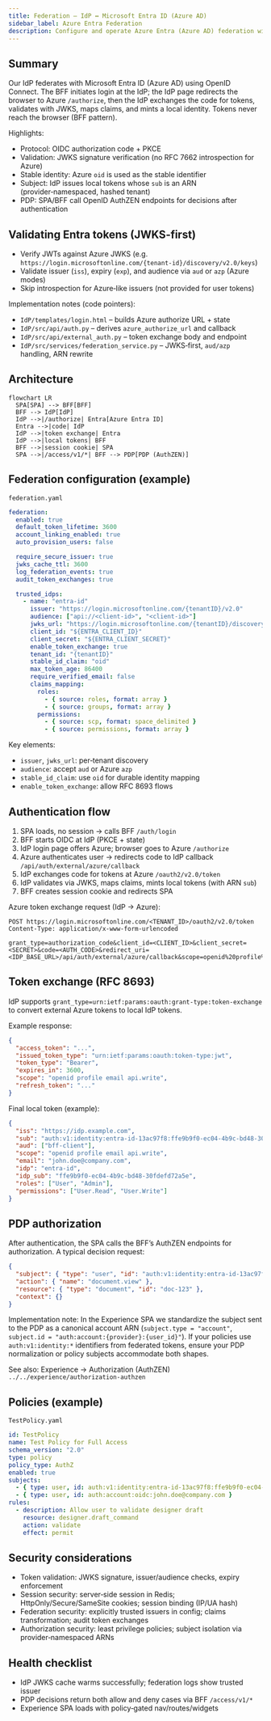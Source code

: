 ```yaml
---
title: Federation – IdP ↔ Microsoft Entra ID (Azure AD)
sidebar_label: Azure Entra Federation
description: Configure and operate Azure Entra (Azure AD) federation with our IdP – configuration, flows, JWKS validation, token exchange (RFC 8693), PDP integration, policies, and security.
---
```


## Summary

Our IdP federates with Microsoft Entra ID (Azure AD) using OpenID Connect. The BFF initiates login at the IdP; the IdP page redirects the browser to Azure `/authorize`, then the IdP exchanges the code for tokens, validates with JWKS, maps claims, and mints a local identity. Tokens never reach the browser (BFF pattern).

Highlights:

- Protocol: OIDC authorization code + PKCE
- Validation: JWKS signature verification (no RFC 7662 introspection for Azure)
- Stable identity: Azure `oid` is used as the stable identifier
- Subject: IdP issues local tokens whose `sub` is an ARN (provider‑namespaced, hashed tenant)
- PDP: SPA/BFF call OpenID AuthZEN endpoints for decisions after authentication

## Validating Entra tokens (JWKS‑first)

- Verify JWTs against Azure JWKS (e.g. `https://login.microsoftonline.com/{tenant-id}/discovery/v2.0/keys`)
- Validate issuer (`iss`), expiry (`exp`), and audience via `aud` or `azp` (Azure modes)
- Skip introspection for Azure‑like issuers (not provided for user tokens)

Implementation notes (code pointers):

- `IdP/templates/login.html` – builds Azure authorize URL + state
- `IdP/src/api/auth.py` – derives `azure_authorize_url` and callback
- `IdP/src/api/external_auth.py` – token exchange body and endpoint
- `IdP/src/services/federation_service.py` – JWKS‑first, `aud/azp` handling, ARN rewrite

## Architecture

```mermaid
flowchart LR
  SPA[SPA] --> BFF[BFF]
  BFF --> IdP[IdP]
  IdP -->|/authorize| Entra[Azure Entra ID]
  Entra -->|code| IdP
  IdP -->|token exchange| Entra
  IdP -->|local tokens| BFF
  BFF -->|session cookie| SPA
  SPA -->|/access/v1/*| BFF --> PDP[PDP (AuthZEN)]
```

## Federation configuration (example)

`federation.yaml`

```yaml
federation:
  enabled: true
  default_token_lifetime: 3600
  account_linking_enabled: true
  auto_provision_users: false

  require_secure_issuer: true
  jwks_cache_ttl: 3600
  log_federation_events: true
  audit_token_exchanges: true

  trusted_idps:
    - name: "entra-id"
      issuer: "https://login.microsoftonline.com/{tenantID}/v2.0"
      audience: ["api://<client-id>", "<client-id>"]
      jwks_url: "https://login.microsoftonline.com/{tenantID}/discovery/v2.0/keys"
      client_id: "${ENTRA_CLIENT_ID}"
      client_secret: "${ENTRA_CLIENT_SECRET}"
      enable_token_exchange: true
      tenant_id: "{tenantID}"
      stable_id_claim: "oid"
      max_token_age: 86400
      require_verified_email: false
      claims_mapping:
        roles:
          - { source: roles, format: array }
          - { source: groups, format: array }
        permissions:
          - { source: scp, format: space_delimited }
          - { source: permissions, format: array }
```

Key elements:

- `issuer`, `jwks_url`: per‑tenant discovery
- `audience`: accept `aud` or Azure `azp`
- `stable_id_claim`: use `oid` for durable identity mapping
- `enable_token_exchange`: allow RFC 8693 flows

## Authentication flow

1) SPA loads, no session → calls BFF `/auth/login`
2) BFF starts OIDC at IdP (PKCE + state)
3) IdP login page offers Azure; browser goes to Azure `/authorize`
4) Azure authenticates user → redirects code to IdP callback `/api/auth/external/azure/callback`
5) IdP exchanges code for tokens at Azure `/oauth2/v2.0/token`
6) IdP validates via JWKS, maps claims, mints local tokens (with ARN `sub`)
7) BFF creates session cookie and redirects SPA

Azure token exchange request (IdP → Azure):

```http
POST https://login.microsoftonline.com/<TENANT_ID>/oauth2/v2.0/token
Content-Type: application/x-www-form-urlencoded

grant_type=authorization_code&client_id=<CLIENT_ID>&client_secret=<SECRET>&code=<AUTH_CODE>&redirect_uri=<IDP_BASE_URL>/api/auth/external/azure/callback&scope=openid%20profile%20email
```

## Token exchange (RFC 8693)

IdP supports `grant_type=urn:ietf:params:oauth:grant-type:token-exchange` to convert external Azure tokens to local IdP tokens.

Example response:

```json
{
  "access_token": "...",
  "issued_token_type": "urn:ietf:params:oauth:token-type:jwt",
  "token_type": "Bearer",
  "expires_in": 3600,
  "scope": "openid profile email api.write",
  "refresh_token": "..."
}
```

Final local token (example):

```json
{
  "iss": "https://idp.example.com",
  "sub": "auth:v1:identity:entra-id-13ac97f8:ffe9b9f0-ec04-4b9c-bd48-30fdefd72a5e",
  "aud": ["bff-client"],
  "scope": "openid profile email api.write",
  "email": "john.doe@company.com",
  "idp": "entra-id",
  "idp_sub": "ffe9b9f0-ec04-4b9c-bd48-30fdefd72a5e",
  "roles": ["User", "Admin"],
  "permissions": ["User.Read", "User.Write"]
}
```

## PDP authorization

After authentication, the SPA calls the BFF’s AuthZEN endpoints for authorization. A typical decision request:

```json
{
  "subject": { "type": "user", "id": "auth:v1:identity:entra-id-13ac97f8:ffe9b9f0-ec04-4b9c-bd48-30fdefd72a5e" },
  "action": { "name": "document.view" },
  "resource": { "type": "document", "id": "doc-123" },
  "context": {}
}
```

Implementation note: In the Experience SPA we standardize the subject sent to the PDP as a canonical account ARN (`subject.type = "account"`, `subject.id = "auth:account:{provider}:{user_id}"`). If your policies use `auth:v1:identity:*` identifiers from federated tokens, ensure your PDP normalization or policy subjects accommodate both shapes.

See also: Experience → Authorization (AuthZEN) `../../experience/authorization-authzen`

## Policies (example)

`TestPolicy.yaml`

```yaml
id: TestPolicy
name: Test Policy for Full Access
schema_version: "2.0"
type: policy
policy_type: AuthZ
enabled: true
subjects:
  - { type: user, id: auth:v1:identity:entra-id-13ac97f8:ffe9b9f0-ec04-4b9c-bd48-30fdefd72a5e }
  - { type: user, id: auth:account:oidc:john.doe@company.com }
rules:
  - description: Allow user to validate designer draft
    resource: designer.draft_command
    action: validate
    effect: permit
```

## Security considerations

- Token validation: JWKS signature, issuer/audience checks, expiry enforcement
- Session security: server‑side session in Redis; HttpOnly/Secure/SameSite cookies; session binding (IP/UA hash)
- Federation security: explicitly trusted issuers in config; claims transformation; audit token exchanges
- Authorization security: least privilege policies; subject isolation via provider‑namespaced ARNs

## Health checklist

- IdP JWKS cache warms successfully; federation logs show trusted issuer
- PDP decisions return both allow and deny cases via BFF `/access/v1/*`
- Experience SPA loads with policy‑gated nav/routes/widgets




